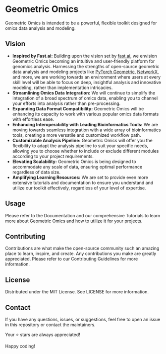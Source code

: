 # Geometric Omics

Geometric Omics is intended to be a powerful, flexible toolkit designed for omics data analysis and modeling. 

##  Vision 
- **Inspired by Fast.ai:** Building upon the vision set by [fast.ai](https://docs.fast.ai/), we envision Geometric Omics becoming an intuitive and user-friendly platform for genomics analysis. Harnessing the strengths of open-source geometric data analysis and modeling projects like [PyTorch Geometric](https://pyg.org/), [NetworkX](https://networkx.org/), and more, we are working towards an environment where users at every skill level will be able to focus on deep, insightful analysis and innovative modeling, rather than implementation intricacies.
- **Streamlining Omics Data Integration:** We will continue to simplify the integration of a broad spectrum of omics data, enabling you to channel your efforts into analysis rather than pre-processing.
- **Expanding Data Format Compatibility:** Geometric Omics will be enhancing its capacity to work with various popular omics data formats with effortless ease.
- **Enhancing Interoperability with Leading Bioinformatics Tools:** We are moving towards seamless integration with a wide array of bioinformatics tools, creating a more versatile and customized workflow path.
- **Customizable Analysis Pipeline:** Geometric Omics will offer you the flexibility to adapt the analysis pipeline to suit your specific needs, allowing you to choose whether to include or exclude different modules according to your project requirements.
- **Elevating Scalability:** Geometric Omics is being designed to accommodate any scale of data, ensuring optimal performance regardless of data size.
- **Amplifying Learning Resources:** We are set to provide even more extensive tutorials and documentation to ensure you understand and utilize our toolkit effectively, regardless of your level of expertise.

## Usage
Please refer to the Documentation and our comprehensive Tutorials to learn more about Geometric Omics and how to utilize it for your projects.

## Contributing
Contributions are what make the open-source community such an amazing place to learn, inspire, and create. Any contributions you make are greatly appreciated. Please refer to our Contributing Guidelines for more information.

## License
Distributed under the MIT License. See LICENSE for more information.

## Contact
If you have any questions, issues, or suggestions, feel free to open an issue in this repository or contact the maintainers.

Your ⭐ stars are always appreciated!

Happy coding!

